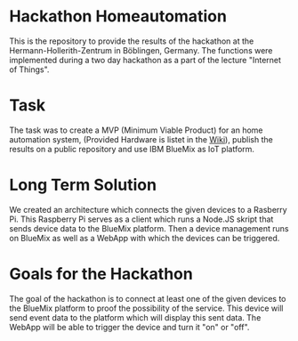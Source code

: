 # Hackathon Homeautomation
This is the repository to provide the results of the hackathon at the Hermann-Hollerith-Zentrum in Böblingen, Germany. The functions were implemented during a two day hackathon as a part of the lecture "Internet of Things".

# Task
The task was to create a MVP (Minimum Viable Product) for an home automation system, (Provided Hardware is listet in the [Wiki](https://github.com/glasbran/Hackathon---Homeautomation/wiki/Product-Description-and-Criticism)), publish the results on a public repository and use IBM BlueMix as IoT platform.

# Long Term Solution
We created an architecture which connects the given devices to a Rasberry Pi. This Raspberry Pi serves as a client which runs a Node.JS skript that sends device data to the BlueMix platform. Then a device management runs on BlueMix as well as a WebApp with which the devices can be triggered.

# Goals for the Hackathon
The goal of the hackathon is to connect at least one of the given devices to the BlueMix platform to proof the possibility of the service. This device will send event data to the platform which will display this sent data. The WebApp will be able to trigger the device and turn it "on" or "off".
